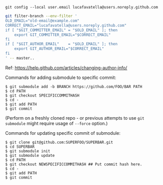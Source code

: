 `git config --local user.email lucafavatella@users.noreply.github.com`

```sh
git filter-branch --env-filter '
OLD_EMAIL="old-email@example.com"
CORRECT_EMAIL="lucafavatella@users.noreply.github.com"
if [ "$GIT_COMMITTER_EMAIL" = "$OLD_EMAIL" ]; then
    export GIT_COMMITTER_EMAIL="$CORRECT_EMAIL"
fi
if [ "$GIT_AUTHOR_EMAIL"    = "$OLD_EMAIL" ]; then
    export GIT_AUTHOR_EMAIL="$CORRECT_EMAIL"
fi
' -- master..
```
Ref: https://help.github.com/articles/changing-author-info/

Commands for adding submodule to specific commit:
```
$ git submodule add -b BRANCH https://github.com/FOO/BAR PATH
$ cd PATH
$ git checkout SPECIFICCOMMITHASH
$ cd -
$ git add PATH
$ git commit
```
(Perform on a freshly cloned repo - or previous attempts to use `git submodule` might require usage of `--force` option.)

Commands for updating specific commit of submodule:
```
$ git clone git@github.com:SUPERFOO/SUPERBAR.git
$ cd SUPERBAR
$ git submodule init
$ git submodule update
$ cd PATH
$ git checkout NEWSPECIFICCOMMITHASH ## Put commit hash here.
$ cd -
$ git add PATH
$ git commit
```
